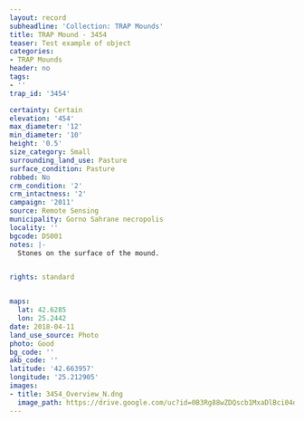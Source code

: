 ```yaml
---
layout: record
subheadline: 'Collection: TRAP Mounds'
title: TRAP Mound - 3454
teaser: Test example of object
categories:
- TRAP Mounds
header: no
tags:
- ''
trap_id: '3454'

certainty: Certain
elevation: '454'
max_diameter: '12'
min_diameter: '10'
height: '0.5'
size_category: Small
surrounding_land_use: Pasture
surface_condition: Pasture
robbed: No
crm_condition: '2'
crm_intactness: '2'
campaign: '2011'
source: Remote Sensing
municipality: Gorno Sahrane necropolis
locality: ''
bgcode: DS001
notes: |-
  Stones on the surface of the mound.


rights: standard


maps:
  lat: 42.6285
  lon: 25.2442
date: 2018-04-11
land_use_source: Photo
photo: Good
bg_code: ''
akb_code: ''
latitude: '42.663957'
longitude: '25.212905'
images:
- title: 3454_Overview_N.dng
  image_path: https://drive.google.com/uc?id=0B3Rg88wZDQscb1MxaDlBci04dUk
---
```

